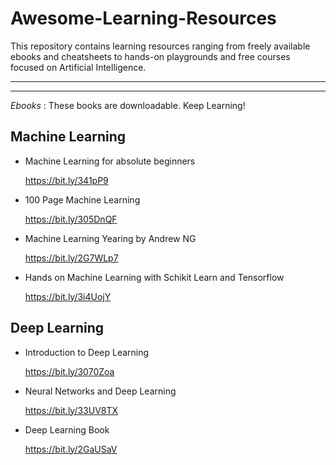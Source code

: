 # Awesome-Learning-Resources
This repository contains learning resources ranging from freely available ebooks and cheatsheets to hands-on playgrounds and free courses focused on Artificial Intelligence.

----------------------------------------------------------------------------------------------

----------------------------------------------------------------------------------------------


*Ebooks* : These books are downloadable. Keep Learning!

## Machine Learning

* Machine Learning for absolute beginners

  https://bit.ly/341pP9
  
* 100 Page Machine Learning

  https://bit.ly/305DnQF
  
* Machine Learning Yearing by Andrew NG

  https://bit.ly/2G7WLp7
  
* Hands on Machine Learning with Schikit Learn and Tensorflow

  https://bit.ly/3i4UojY
  

## Deep Learning

* Introduction to Deep Learning

  https://bit.ly/3070Zoa
  
* Neural Networks and Deep Learning

  https://bit.ly/33UV8TX
  
* Deep Learning Book

  https://bit.ly/2GaUSaV 
